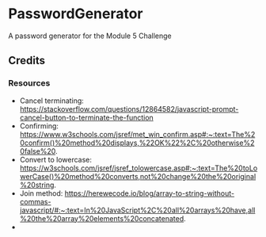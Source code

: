 # PasswordGenerator
A password generator for the Module 5 Challenge


## Credits

### Resources
* Cancel terminating: https://stackoverflow.com/questions/12864582/javascript-prompt-cancel-button-to-terminate-the-function 
* Confirming: https://www.w3schools.com/jsref/met_win_confirm.asp#:~:text=The%20confirm()%20method%20displays,%22OK%22%2C%20otherwise%20false%20.
* Convert to lowercase: https://w3schools.com/jsref/jsref_tolowercase.asp#:~:text=The%20toLowerCase()%20method%20converts,not%20change%20the%20original%20string.
* Join method: https://herewecode.io/blog/array-to-string-without-commas-javascript/#:~:text=In%20JavaScript%2C%20all%20arrays%20have,all%20the%20array%20elements%20concatenated.
* 
